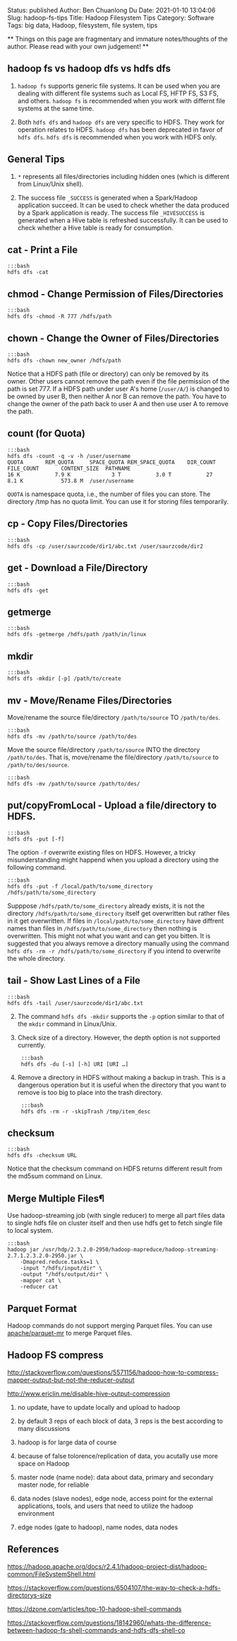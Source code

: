 Status: published
Author: Ben Chuanlong Du
Date: 2021-01-10 13:04:06
Slug: hadoop-fs-tips
Title: Hadoop Filesystem Tips
Category: Software
Tags: big data, Hadoop, filesystem, file system, tips

**
Things on this page are fragmentary and immature notes/thoughts of the author. 
Please read with your own judgement!
**


## hadoop fs vs hadoop dfs vs hdfs dfs

1. `hadoop fs` supports generic file systems.
    It can be used when you are dealing with different file systems 
    such as Local FS, HFTP FS, S3 FS, and others.
    `hadoop fs` is recommended when you work with differnt file systems at the same time.

2. Both `hdfs dfs` and `hadoop dfs` are very specific to HDFS. 
    They work for operation relates to HDFS. 
    `hadoop dfs` has been deprecated in favor of `hdfs dfs`.
    `hdfs dfs` is recommended when you work with HDFS only.


## General Tips 

1. `*` represents all files/directories 
    including hidden ones (which is different from Linux/Unix shell).

2. The success file `_SUCCESS` is generated when a Spark/Hadoop application succeed.
    It can be used to check whether the data produced by a Spark application is ready.
    The success file `_HIVESUCCESS` is generated when a Hive table is refreshed successfully.
    It can be used to check whether a Hive table is ready for consumption.

## cat - Print a File

    :::bash
    hdfs dfs -cat

## chmod - Change Permission of Files/Directories

    :::bash
    hdfs dfs -chmod -R 777 /hdfs/path

## chown - Change the Owner of Files/Directories

    :::bash
    hdfs dfs -chown new_owner /hdfs/path

Notice that a HDFS path (file or directory)
can only be removed by its owner.
Other users cannot remove the path even if the file permission of the path is set 777.
If a HDFS path under user A's home (`/user/A/`) is changed to be owned by user B,
then neither A nor B can remove the path.
You have to change the owner of the path back to user A
and then use user A to remove the path.

## count (for Quota)

    :::bash
    hdfs dfs -count -q -v -h /user/username
    QUOTA       REM_QUOTA     SPACE_QUOTA REM_SPACE_QUOTA    DIR_COUNT   FILE_COUNT       CONTENT_SIZE  PATHNAME  
    16 K           7.9 K             3 T           3.0 T           27        8.1 K            573.8 M  /user/username

`QUOTA` is namespace quota, 
i.e., the number of files you can store. 
The directory /tmp has no quota limit. You can use it for storing files temporarily.


## cp - Copy Files/Directories

    :::bash
    hdfs dfs -cp /user/saurzcode/dir1/abc.txt /user/saurzcode/dir2


## get - Download a File/Directory

    :::bash
    hdfs dfs -get

## getmerge 

    :::bash
    hdfs dfs -getmerge /hdfs/path /path/in/linux

## mkdir

    :::bash
    hdfs dfs -mkdir [-p] /path/to/create

## mv - Move/Rename Files/Directories

Move/rename the source file/directory `/path/to/source` TO `/path/to/des`.

    :::bash
    hdfs dfs -mv /path/to/source /path/to/des

Move the source file/directory `/path/to/source` INTO the directory `/path/to/des`.
That is,
move/rename the file/directory `/path/to/source` to `/path/to/des/source`.

    :::bash
    hdfs dfs -mv /path/to/source /path/to/des/

## put/copyFromLocal - Upload a file/directory to HDFS.

    :::bash
    hdfs dfs -put [-f]

The option `-f` overwrite existing files on HDFS. 
However, 
a tricky misunderstanding might happend when you upload a directory using the following command.

    :::bash
    hdfs dfs -put -f /local/path/to/some_directory /hdfs/path/to/some_directory

Supppose `/hdfs/path/to/some_directory` already exists,
it is not the directory `/hdfs/path/to/some_directory` itself get overwritten 
but rather files in it get overwritten.
If files in `/local/path/to/some_directory` have diffrent names than files in `/hdfs/path/to/some_directory`
then nothing is overwritten.
This might not what you want and can get you bitten. 
It is suggested that you always remove a directory manually using the command `hdfs dfs -rm -r /hdfs/path/to/some_directory`
if you intend to overwrite the whole directory.

## tail - Show Last Lines of a File

    :::bash
    hdfs dfs -tail /user/saurzcode/dir1/abc.txt


2. The command `hdfs dfs -mkdir` supports the `-p` option similar to that of the `mkdir` command in Linux/Unix.

3. Check size of a directory.
    However, the depth option is not supported currently.

        :::bash
        hdfs dfs -du [-s] [-h] URI [URI …] 

4. Remove a directory in HDFS without making a backup in trash.
    This is a dangerous operation 
    but it is useful when the directory that you want to remove 
    is too big to place into the trash directory.

        :::bash
        hdfs dfs -rm -r -skipTrash /tmp/item_desc


## checksum

    :::bash
    hdfs dfs -checksum URL

Notice that the checksum command on HDFS returns different result from the md5sum command on Linux.


## Merge Multiple Files¶

Use hadoop-streaming job (with single reducer) 
to merge all part files data to single hdfs file on cluster itself 
and then use hdfs get to fetch single file to local system.

    :::bash
    hadoop jar /usr/hdp/2.3.2.0-2950/hadoop-mapreduce/hadoop-streaming-2.7.1.2.3.2.0-2950.jar \
        -Dmapred.reduce.tasks=1 \
        -input "/hdfs/input/dir" \
        -output "/hdfs/output/dir" \
        -mapper cat \
        -reducer cat

## Parquet Format

Hadoop commands do not support merging Parquet files. 
You can use [apache/parquet-mr](https://github.com/apache/parquet-mr) to merge Parquet files.

## Hadoop FS compress 

http://stackoverflow.com/questions/5571156/hadoop-how-to-compress-mapper-output-but-not-the-reducer-output

http://www.ericlin.me/disable-hive-output-compression



1. no update, have to update locally and upload to hadoop

3. by default 3 reps of each block of data, 3 reps is the best according to many discussions

4. hadoop is for large data of course

5. because of false tolorence/replication of data, you acutally use more space on Hadoop

6. master node (name node): data about data, primary and secondary master node, for reliable

7. data nodes (slave nodes), edge node, access point for the external applications, tools, and users that need to utilize the hadoop environment

11. edge nodes (gate to hadoop), name nodes, data nodes

## References

https://hadoop.apache.org/docs/r2.4.1/hadoop-project-dist/hadoop-common/FileSystemShell.html

https://stackoverflow.com/questions/6504107/the-way-to-check-a-hdfs-directorys-size

https://dzone.com/articles/top-10-hadoop-shell-commands

https://stackoverflow.com/questions/18142960/whats-the-difference-between-hadoop-fs-shell-commands-and-hdfs-dfs-shell-co